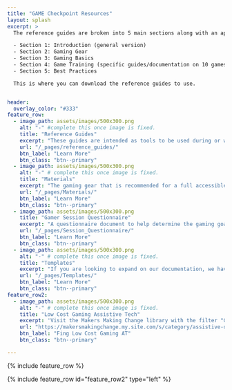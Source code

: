 ```yaml
---
title: "GAME Checkpoint Resources"
layout: splash
excerpt: >
  The reference guides are broken into 5 main sections along with an appendices document:

  - Section 1: Introduction (general version)
  - Section 2: Gaming Gear
  - Section 3: Gaming Basics
  - Section 4: Game Training (specific guides/documentation on 10 games)
  - Section 5: Best Practices

  This is where you can download the reference guides to use.


header:
  overlay_color: "#333"
feature_row:
  - image_path: assets/images/500x300.png
    alt: "-" #complete this once image is fixed.
    title: "Reference Guides"
    excerpt: "These guides are intended as tools to be used during or while prepping for an adaptive gaming session. Topics cover gaming gear, gaming basics, game guides, and best practices."
    url: "/_pages/reference_guides/"
    btn_label: "Learn More"
    btn_class: "btn--primary"
  - image_path: assets/images/500x300.png
    alt: "-" # complete this once image is fixed.
    title: "Materials"
    excerpt: "The gaming gear that is recommended for a full accessible gaming space."
    url: "/_pages/Materials/"
    btn_label: "Learn More"
    btn_class: "btn--primary"
  - image_path: assets/images/500x300.png
    title: "Gamer Session Questionnaire"
    excerpt: "A questionnaire document to help determine the gaming goals and possible setup with a gamer. A insights document as well to explain the purpose of the questions."
    url: "/_pages/Session_Questionnaire/" 
    btn_label: "Learn More"
    btn_class: "btn--primary"
  - image_path: assets/images/500x300.png
    alt: "-" # complete this once image is fixed.
    title: "Templates"
    excerpt: "If you are looking to expand on our documentation, we have templated some of the content already for you."
    url: "/_pages/Templates/"
    btn_label: "Learn More"
    btn_class: "btn--primary"
feature_row2:
  - image_path: assets/images/500x300.png
    alt: "-" # complete this once image is fixed.
    title: "Low Cost Gaming Assistive Tech"
    excerpt: 'Visit the Makers Making Change library with the filter "Gaming" and request a device or find the files to build one.'
    url: "https://makersmakingchange.my.site.com/s/category/assistive-devices/0ZGJR00000002Mn4AI?c__results_layout_state=%7B%22page_number%22%3A1%2C%22category_id%22%3A%220ZGJR00000002Mn4AI%22%2C%22refinements%22%3A%5B%7B%22nameOrId%22%3A%22Device_Category__c%22%2C%22type%22%3A%22DistinctValue%22%2C%22attributeType%22%3A%22Custom%22%2C%22values%22%3A%5B%22Gaming%22%5D%7D%5D%7D"
    btn_label: "Fing Low Cost Gaming AT"
    btn_class: "btn--primary"

---
```



{% include feature_row %}

{% include feature_row id="feature_row2" type="left" %}